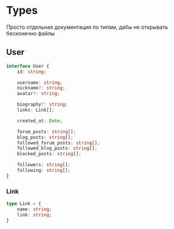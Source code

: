 # Types

Просто отдельная документация по типам, дабы не открывать бесконечно файлы

## User
```ts
interface User {
	id: string;

	username: string;
	nickname?: string;
	avatar?: string;

	biography?: string;
	links: Link[];

	created_at: Date;

	forum_posts: string[];
	blog_posts: string[];
	followed_forum_posts: string[];
	followed_blog_posts: string[];
	blocked_posts: string[];

	followers: string[];
	following: string[];
}
```

### Link
```ts
type Link = {
	name: string;
	link: string;
}
```
